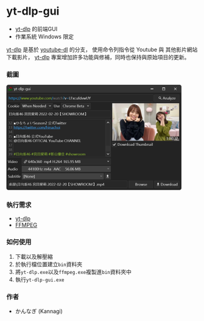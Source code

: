 # yt-dlp-gui

* [yt-dlp](https://github.com/yt-dlp/yt-dlp) 的前端GUI
* 作業系統 Windows 限定

[yt-dlp](https://github.com/yt-dlp/yt-dlp) 是基於 [youtube-dl](https://github.com/ytdl-org/youtube-dl) 的分支，
使用命令列指令從 Youtube 與 其他影片網站 下載影片，
[yt-dlp](https://github.com/yt-dlp/yt-dlp) 專案增加許多功能與修補，同時也保持與原始項目的更新。



### 截圖
<img src="screenshot01.png" width="460"/>

### 執行需求
* [yt-dlp](https://github.com/yt-dlp/yt-dlp)
* [FFMPEG](https://ffmpeg.org/download.html#build-windows)

### 如何使用
1. 下載以及解壓縮
2. 於執行檔位置建立`bin`資料夾
3. 將`yt-dlp.exe`以及`ffmpeg.exe`複製進`bin`資料夾中
4. 執行`yt-dlp-gui.exe`

### 作者
* かんなぎ (Kannagi)
